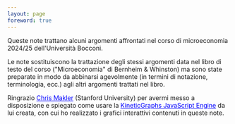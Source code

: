 ```yaml
---
layout: page
foreword: true
---
```

Queste note trattano alcuni argomenti affrontati nel corso di microeconomia 2024/25 dell'Università Bocconi.

Le note sostituiscono la trattazione degli stessi argomenti data nel libro di testo del corso ("Microeconomia" di Bernheim & Whinston) ma sono state preparate in modo da abbinarsi agevolmente (in termini di notazione, terminologia, ecc.) agli altri argomenti trattati nel libro.

Ringrazio 
<a target="_blank" style="color: Blue" href="https://economics.stanford.edu/people/christopher-makler">Chris Makler</a>
(Stanford University) per avermi messo a disposizione e spiegato come usare la
<a target="_blank" style="color: Blue" href="https://kineticgraphs.org/">KineticGraphs JavaScript Engine</a>
da lui creata, con cui ho realizzato i grafici interattivi contenuti in queste note.
